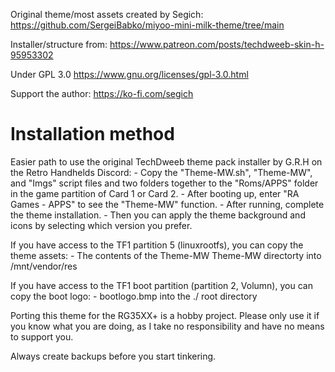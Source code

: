 Original theme/most assets created by Segich:
https://github.com/SergeiBabko/miyoo-mini-milk-theme/tree/main

Installer/structure from:
https://www.patreon.com/posts/techdweeb-skin-h-95953302

Under GPL 3.0
https://www.gnu.org/licenses/gpl-3.0.html

Support the author:
https://ko-fi.com/segich

Installation method
=============

Easier path to use the original TechDweeb theme pack installer by G.R.H on the Retro Handhelds Discord:
	- Copy the "Theme-MW.sh", "Theme-MW", and "Imgs" script files and two folders together to the 
	  "Roms/APPS" folder in the game partition of Card 1 or Card 2. 
	- After booting up, enter "RA Games - APPS" to see the "Theme-MW" function. 
	- After running, complete the theme installation. 
	- Then you can apply the theme background and icons by selecting which version you prefer.
	
If you have access to the TF1 partition 5 (linuxrootfs), you can copy the theme assets:
	- The contents of the Theme-MW Theme-MW directorty into /mnt/vendor/res
	
If you have access to the TF1 boot partition (partition 2, Volumn), you can copy the boot logo:
	- bootlogo.bmp into the ./ root directory

Porting this theme for the RG35XX+ is a hobby project. Please only use it if you know what you are 
doing, as I take no responsibility and have no means to support you.

Always create backups before you start tinkering.